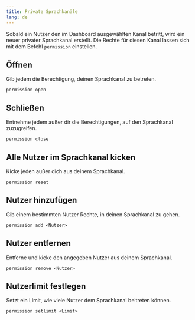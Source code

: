 ```yaml
---
title: Private Sprachkanäle
lang: de
---
```


Sobald ein Nutzer den im Dashboard ausgewählten Kanal betritt, wird ein neuer privater Sprachkanal erstellt.
Die Rechte für diesen Kanal lassen sich mit dem Befehl `permission` einstellen.

## Öffnen

Gib jedem die Berechtigung, deinen Sprachkanal zu betreten.

`permission open`

## Schließen

Entnehme jedem außer dir die Berechtigungen, auf den Sprachkanal zuzugreifen.

`permission close`

## Alle Nutzer im Sprachkanal kicken

Kicke jeden außer dich aus deinem Sprachkanal.

`permission reset`

## Nutzer hinzufügen

Gib einem bestimmten Nutzer Rechte, in deinen Sprachkanal zu gehen.

`permission add <Nutzer>`

## Nutzer entfernen

Entferne und kicke den angegeben Nutzer aus deinem Sprachkanal.

`permission remove <Nutzer>`

## Nutzerlimit festlegen

Setzt ein Limit, wie viele Nutzer dem Sprachkanal beitreten können.

`permission setlimit <Limit>`

